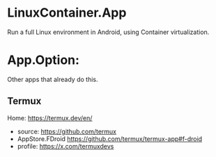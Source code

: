 # LinuxContainer.App
Run a full Linux environment in Android, using Container virtualization.

# App.Option:
Other apps that already do this.

## Termux
Home: https://termux.dev/en/
- source: https://github.com/termux
- AppStore.FDroid https://github.com/termux/termux-app#f-droid
- profile: https://x.com/termuxdevs
